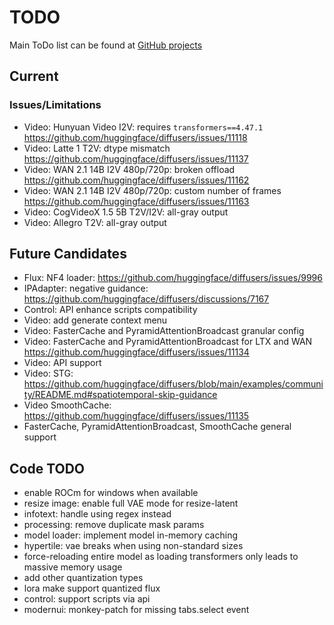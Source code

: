 # TODO

Main ToDo list can be found at [GitHub projects](https://github.com/users/vladmandic/projects)

## Current

### Issues/Limitations

- Video: Hunyuan Video I2V: requires `transformers==4.47.1` <https://github.com/huggingface/diffusers/issues/11118>  
- Video: Latte 1 T2V: dtype mismatch <https://github.com/huggingface/diffusers/issues/11137>  
- Video: WAN 2.1 14B I2V 480p/720p: broken offload <https://github.com/huggingface/diffusers/issues/11162>  
- Video: WAN 2.1 14B I2V 480p/720p: custom number of frames <https://github.com/huggingface/diffusers/issues/11163>  
- Video: CogVideoX 1.5 5B T2V/I2V: all-gray output  
- Video: Allegro T2V: all-gray output

## Future Candidates

- Flux: NF4 loader: <https://github.com/huggingface/diffusers/issues/9996>  
- IPAdapter: negative guidance: <https://github.com/huggingface/diffusers/discussions/7167>  
- Control: API enhance scripts compatibility  
- Video: add generate context menu
- Video: FasterCache and PyramidAttentionBroadcast granular config  
- Video: FasterCache and PyramidAttentionBroadcast for LTX and WAN <https://github.com/huggingface/diffusers/issues/11134>  
- Video: API support
- Video: STG: <https://github.com/huggingface/diffusers/blob/main/examples/community/README.md#spatiotemporal-skip-guidance>
- Video SmoothCache: https://github.com/huggingface/diffusers/issues/11135
- FasterCache, PyramidAttentionBroadcast, SmoothCache general support

## Code TODO

- enable ROCm for windows when available
- resize image: enable full VAE mode for resize-latent
- infotext: handle using regex instead
- processing: remove duplicate mask params
- model loader: implement model in-memory caching
- hypertile: vae breaks when using non-standard sizes
- force-reloading entire model as loading transformers only leads to massive memory usage
- add other quantization types
- lora make support quantized flux
- control: support scripts via api
- modernui: monkey-patch for missing tabs.select event
